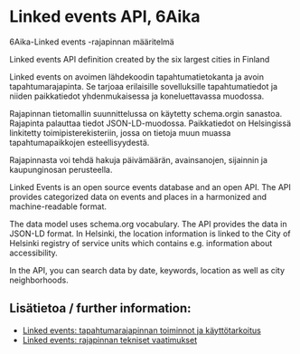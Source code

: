 # Linked events API, 6Aika

6Aika-Linked events -rajapinnan määritelmä

Linked events API definition created by the six largest cities in Finland

Linked events on avoimen lähdekoodin tapahtumatietokanta ja avoin tapahtumarajapinta. Se tarjoaa erilaisille sovelluksille tapahtumatiedot ja niiden paikkatiedot yhdenmukaisessa ja koneluettavassa muodossa.

Rajapinnan tietomallin suunnittelussa on käytetty schema.orgin sanastoa. Rajapinta palauttaa tiedot JSON-LD-muodossa. Paikkatiedot on Helsingissä linkitetty toimipisterekisteriin, jossa on tietoja muun muassa tapahtumapaikkojen esteellisyydestä.

Rajapinnasta voi tehdä hakuja päivämäärän, avainsanojen, sijainnin ja kaupunginosan perusteella.

Linked Events is an open source events database and an open API. The API provides categorized data on events and places in a harmonized and machine-readable format.

The data model uses schema.org vocabulary. The API provides the data in JSON-LD format. In Helsinki, the location information is linked to the City of Helsinki registry of service units which contains e.g. information about accessibility.

In the API, you can search data by date, keywords, location as well as city neighborhoods.

## Lisätietoa / further information:

* [Linked events: tapahtumarajapinnan toiminnot ja käyttötarkoitus](https://docs.google.com/document/d/1prnzkICV1x8GZqE9W90ILfRUN-Tc9pKQnpjI7weuoLU/edit)
* [Linked events: rajapinnan tekniset vaatimukset](https://docs.google.com/document/d/1aAgsrVrrDrp272etJStolCTEg2jxDsWAvqe1pApoyDk/edit)
